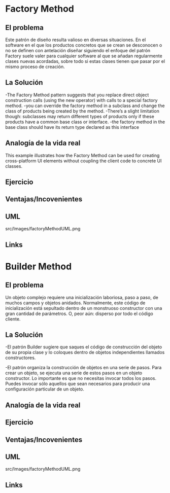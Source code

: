 # Factory Method

## El problema
Este patrón de diseño resulta valioso en diversas situaciones.
En el software en el que los productos concretos que se crean se desconocen o no se definen con antelación
diseñar siguiendo el enfoque del patrón Factory suele valer para cualquier software al que se añadan
regularmente clases nuevas acordadas, sobre todo si estas clases tienen que pasar por el mismo proceso
de creación.


## La Solución
-The Factory Method pattern suggests that you replace direct
object construction calls (using the new operator) with calls
to a special factory method.
-you can override the factory
method in a subclass and change the class of products being
created by the method.
-There’s a slight limitation though: subclasses may return different
 types of products only if these products have a common
 base class or interface.
-the factory method in the base
 class should have its return type declared as this interface
## Analogía de la vida real
This example illustrates how the Factory Method can be used
for creating cross-platform UI elements without coupling the
client code to concrete UI classes.

## Ejercicio


## Ventajas/Incovenientes

## UML
src/Images/factoryMethodUML.png
## Links

# Builder Method

## El problema
Un objeto complejo requiere una inicialización laboriosa, paso a paso, 
de muchos campos y objetos anidados. Normalmente, este código de inicialización 
está sepultado dentro de un monstruoso constructor con una gran 
cantidad de parámetros. O, peor aún: disperso por todo el código cliente. 


## La Solución
-El patrón Builder sugiere que saques el código de construcción del objeto de su propia clase
y lo coloques dentro de objetos independientes llamados constructores.

-El patrón organiza la construcción de objetos en una serie de pasos. 
Para crear un objeto, se ejecuta una serie de estos pasos en un objeto constructor. 
Lo importante es que no necesitas invocar todos los pasos. 
Puedes invocar sólo aquellos que sean necesarios para producir 
una configuración particular de un objeto.

## Analogía de la vida real


## Ejercicio


## Ventajas/Incovenientes

## UML
src/Images/factoryMethodUML.png
## Links

